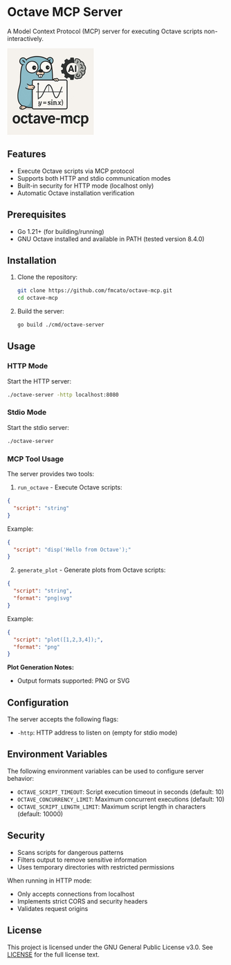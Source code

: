 
# Octave MCP Server

A Model Context Protocol (MCP) server for executing Octave scripts non-interactively.

![Octave MCP logo](https://github.com/fmcato/octave-mcp/raw/main/assets/logo-200.png)

## Features

- Execute Octave scripts via MCP protocol
- Supports both HTTP and stdio communication modes
- Built-in security for HTTP mode (localhost only)
- Automatic Octave installation verification

## Prerequisites

- Go 1.21+ (for building/running)
- GNU Octave installed and available in PATH (tested version 8.4.0)

## Installation

1. Clone the repository:
   ```bash
   git clone https://github.com/fmcato/octave-mcp.git
   cd octave-mcp
   ```

2. Build the server:
   ```bash
   go build ./cmd/octave-server
   ```

## Usage

### HTTP Mode

Start the HTTP server:
```bash
./octave-server -http localhost:8080
```

### Stdio Mode

Start the stdio server:
```bash
./octave-server
```

### MCP Tool Usage

The server provides two tools:

1. `run_octave` - Execute Octave scripts:
```json
{
  "script": "string"
}
```

Example:
```json
{
  "script": "disp('Hello from Octave');"
}
```

2. `generate_plot` - Generate plots from Octave scripts:
```json
{
  "script": "string",
  "format": "png|svg"
}
```

Example:
```json
{
  "script": "plot([1,2,3,4]);",
  "format": "png"
}
```

**Plot Generation Notes:**
- Output formats supported: PNG or SVG


## Configuration

The server accepts the following flags:
- `-http`: HTTP address to listen on (empty for stdio mode)

## Environment Variables

The following environment variables can be used to configure server behavior:

- `OCTAVE_SCRIPT_TIMEOUT`: Script execution timeout in seconds (default: 10)
- `OCTAVE_CONCURRENCY_LIMIT`: Maximum concurrent executions (default: 10)
- `OCTAVE_SCRIPT_LENGTH_LIMIT`: Maximum script length in characters (default: 10000)

## Security

- Scans scripts for dangerous patterns
- Filters output to remove sensitive information
- Uses temporary directories with restricted permissions

When running in HTTP mode:
- Only accepts connections from localhost
- Implements strict CORS and security headers
- Validates request origins

## License

This project is licensed under the GNU General Public License v3.0. See [LICENSE](LICENSE) for the full license text.
